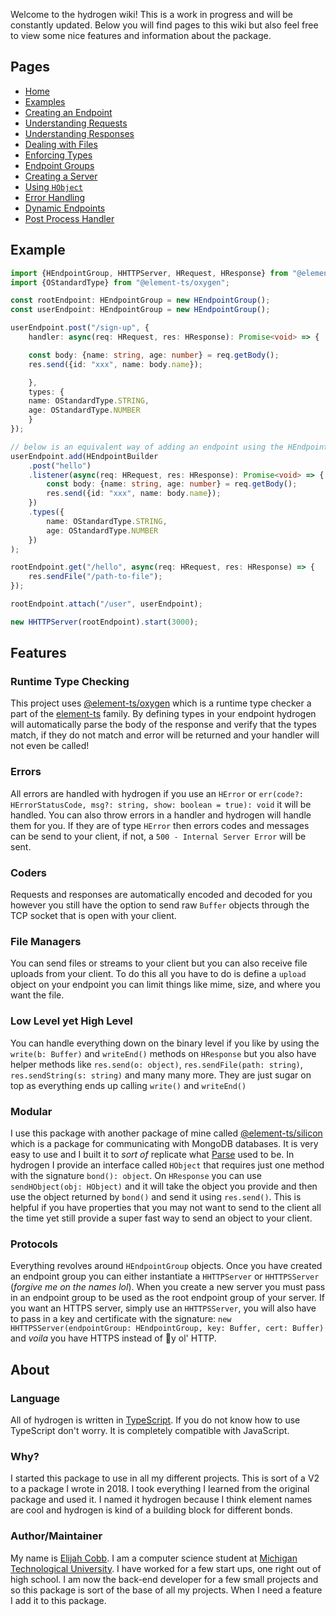 Welcome to the hydrogen wiki! This is a work in progress and will be constantly updated. Below you will find pages to this wiki but also feel free to view some nice features and information about the package.

## Pages
* [Home](https://github.com/element-ts/hydrogen/wiki/Home)
* [Examples](https://github.com/element-ts/hydrogen/wiki/Example)
* [Creating an Endpoint](https://github.com/element-ts/hydrogen/wiki/Endpoint)
* [Understanding Requests](https://github.com/element-ts/hydrogen/wiki/Requests)
* [Understanding Responses](https://github.com/element-ts/hydrogen/wiki/Responses)
* [Dealing with Files](https://github.com/element-ts/hydrogen/wiki/Files)
* [Enforcing Types](https://github.com/element-ts/hydrogen/wiki/Types)
* [Endpoint Groups](https://github.com/element-ts/hydrogen/wiki/Groups)
* [Creating a Server](https://github.com/element-ts/hydrogen/wiki/Server)
* [Using `HObject`](https://github.com/element-ts/hydrogen/wiki/HObject)
* [Error Handling](https://github.com/element-ts/hydrogen/wiki/Error)
* [Dynamic Endpoints](https://github.com/element-ts/hydrogen/wiki/Dynamic)
* [Post Process Handler](https://github.com/element-ts/hydrogen/wiki/PostProcessHandler)

## Example
```typescript
import {HEndpointGroup, HHTTPServer, HRequest, HResponse} from "@element-ts/hydrogen";
import {OStandardType} from "@element-ts/oxygen";

const rootEndpoint: HEndpointGroup = new HEndpointGroup();
const userEndpoint: HEndpointGroup = new HEndpointGroup();

userEndpoint.post("/sign-up", {
    handler: async(req: HRequest, res: HResponse): Promise<void> => {

	const body: {name: string, age: number} = req.getBody();
	res.send({id: "xxx", name: body.name});

    },
    types: {
	name: OStandardType.STRING,
	age: OStandardType.NUMBER
    }
});

// below is an equivalent way of adding an endpoint using the HEndpointBuilder
userEndpoint.add(HEndpointBuilder
    .post("hello")
    .listener(async(req: HRequest, res: HResponse): Promise<void> => {
        const body: {name: string, age: number} = req.getBody();
        res.send({id: "xxx", name: body.name});
    })
    .types({
        name: OStandardType.STRING,
        age: OStandardType.NUMBER
    })
);

rootEndpoint.get("/hello", async(req: HRequest, res: HResponse) => {
    res.sendFile("/path-to-file");
});

rootEndpoint.attach("/user", userEndpoint);

new HHTTPServer(rootEndpoint).start(3000);
```

## Features

### Runtime Type Checking
This project uses [@element-ts/oxygen](https://github.com/element-ts/oxygen) which is a runtime type checker a part of
the [element-ts](https://element-ts.com) family. By defining types in your endpoint hydrogen will automatically parse
the body of the response and verify that the types match, if they do not match and error will be returned and your
handler will not even be called!

### Errors
All errors are handled with hydrogen if you use an `HError` or
`err(code?: HErrorStatusCode, msg?: string, show: boolean = true): void` it will be handled. You can also throw errors
in a handler and hydrogen will handle them for you. If they are of type `HError` then errors codes and messages can be
send to your client, if not, a `500 - Internal Server Error` will be sent.

### Coders
Requests and responses are automatically encoded and decoded for you however you still have the option to send raw
`Buffer` objects through the TCP socket that is open with your client.

### File Managers
You can send files or streams to your client but you can also receive file uploads from your client. To do this all you
have to do is define a `upload` object on your endpoint you can limit things like mime, size, and where you want the
file.

### Low Level yet High Level
You can handle everything down on the binary level if you like by using the `write(b: Buffer)` and `writeEnd()` methods
on `HResponse` but you also have helper methods like `res.send(o: object)`, `res.sendFile(path: string)`,
`res.sendString(s: string)` and many many more. They are just sugar on top as everything ends up calling `write()`
and `writeEnd()`

### Modular
I use this package with another package of mine called
[@element-ts/silicon](https://www.npmjs.com/package/@element-ts/silicon) which is a package for communicating with
MongoDB databases. It is very easy to use and I built it to *sort of* replicate what
[Parse](https://parseplatform.org/) used to be. In hydrogen I provide an interface called `HObject` that requires just
one method with the signature `bond(): object`. On `HResponse` you can use `sendHObject(obj: HObject)` and it will take
the object you provide and then use the object returned by `bond()` and send it using `res.send()`. This is helpful if
you have properties that you may not want to send to the client all the time yet still provide a super fast way to send
an object to your client.

### Protocols
Everything revolves around `HEndpointGroup` objects. Once you have created an endpoint group you can either instantiate
a `HHTTPServer` or `HHTTPSServer` (*forgive me on the names lol*). When you create a new server you must pass in an
endpoint group to be used as the root endpoint group of your server. If you want an HTTPS server, simply use an
`HHTTPSServer`, you will also have to pass in a key and certificate with the signature:
`new HHTTPSServer(endpointGroup: HEndpointGroup, key: Buffer, cert: Buffer)` and *voila* you have HTTPS instead
of :shit:y ol' HTTP.

## About

### Language
All of hydrogen is written in [TypeScript](https://www.typescriptlang.org). If you do not know how to use TypeScript
don't worry. It is completely compatible with JavaScript.

### Why?
I started this package to use in all my different projects. This is sort of a V2 to a package I wrote in 2018. I took
everything I learned from the original package and used it. I named it hydrogen because I think element names are cool
and hydrogen is kind of a building block for different bonds.

### Author/Maintainer
My name is [Elijah Cobb](https://elijahcobb.com). I am a computer science student at
[Michigan Technological University](https://mtu.edu). I have worked for a few start ups, one right out of high school.
I am now the back-end developer for a few small projects and so this package is sort of the base of all my projects.
When I need a feature I add it to this package.
